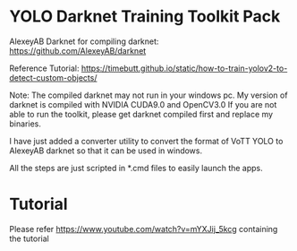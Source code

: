 # YOLO Darknet Training Toolkit Pack

AlexeyAB Darknet for compiling darknet: https://github.com/AlexeyAB/darknet

Reference Tutorial: https://timebutt.github.io/static/how-to-train-yolov2-to-detect-custom-objects/

Note: The compiled darknet may not run in your windows pc. My version of darknet is compiled with NVIDIA CUDA9.0 and OpenCV3.0
If you are not able to run the toolkit, please get darknet compiled first and replace my binaries. 

I have just added a converter utility to convert the format of VoTT YOLO to AlexeyAB darknet so that it can be used in windows.

All the steps are just scripted in *.cmd files to easily launch the apps.


# Tutorial

Please refer https://www.youtube.com/watch?v=mYXJij_5kcg containing the tutorial

